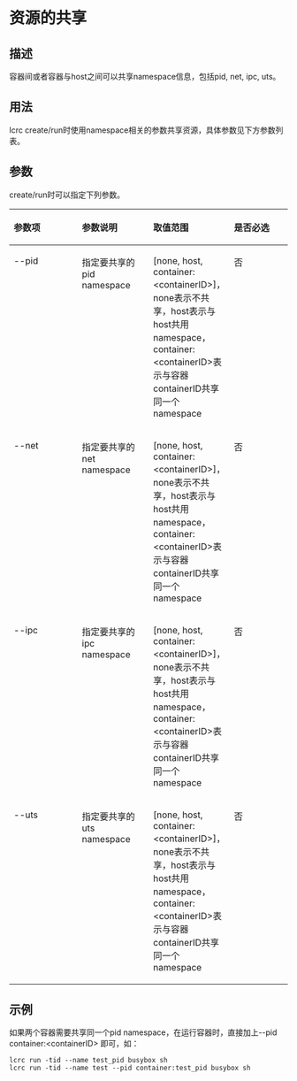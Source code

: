 # 资源的共享<a name="ZH-CN_TOPIC_0184808078"></a>

## 描述<a name="zh-cn_topic_0183293567_section13350115135310"></a>

容器间或者容器与host之间可以共享namespace信息，包括pid, net, ipc, uts。

## 用法<a name="zh-cn_topic_0183293567_section188811239165314"></a>

lcrc create/run时使用namespace相关的参数共享资源，具体参数见下方参数列表。

## 参数<a name="zh-cn_topic_0183293567_section204328722112"></a>

create/run时可以指定下列参数。

<a name="zh-cn_topic_0183293567_teea6792d7cdc4de6bbec22c6d34a8a56"></a>
<table><thead align="left"><tr id="zh-cn_topic_0183293567_r461aacfe00054dd09da79ded3d0d5677"><th class="cellrowborder" valign="top" width="25.000000000000007%" id="mcps1.1.5.1.1"><p id="zh-cn_topic_0183293567_a4713c2757b4742f1bcfc60cf8f92362b"><a name="zh-cn_topic_0183293567_a4713c2757b4742f1bcfc60cf8f92362b"></a><a name="zh-cn_topic_0183293567_a4713c2757b4742f1bcfc60cf8f92362b"></a><strong id="zh-cn_topic_0183293567_zh-cn_topic_0075721648_b576494217460"><a name="zh-cn_topic_0183293567_zh-cn_topic_0075721648_b576494217460"></a><a name="zh-cn_topic_0183293567_zh-cn_topic_0075721648_b576494217460"></a>参数项</strong></p>
</th>
<th class="cellrowborder" valign="top" width="25.720000000000002%" id="mcps1.1.5.1.2"><p id="zh-cn_topic_0183293567_zh-cn_topic_0075721648_p349275174212"><a name="zh-cn_topic_0183293567_zh-cn_topic_0075721648_p349275174212"></a><a name="zh-cn_topic_0183293567_zh-cn_topic_0075721648_p349275174212"></a><strong id="zh-cn_topic_0183293567_ac040c826773e4b99805cc38e76ea34ab"><a name="zh-cn_topic_0183293567_ac040c826773e4b99805cc38e76ea34ab"></a><a name="zh-cn_topic_0183293567_ac040c826773e4b99805cc38e76ea34ab"></a>参数说明</strong></p>
</th>
<th class="cellrowborder" valign="top" width="27.990000000000002%" id="mcps1.1.5.1.3"><p id="zh-cn_topic_0183293567_a4d0aaa96c3b242aca9d2c22e494195f2"><a name="zh-cn_topic_0183293567_a4d0aaa96c3b242aca9d2c22e494195f2"></a><a name="zh-cn_topic_0183293567_a4d0aaa96c3b242aca9d2c22e494195f2"></a><strong id="zh-cn_topic_0183293567_a6ca93c7f0c2c44ada8766aa5e9591252"><a name="zh-cn_topic_0183293567_a6ca93c7f0c2c44ada8766aa5e9591252"></a><a name="zh-cn_topic_0183293567_a6ca93c7f0c2c44ada8766aa5e9591252"></a>取值范围</strong></p>
</th>
<th class="cellrowborder" valign="top" width="21.290000000000003%" id="mcps1.1.5.1.4"><p id="zh-cn_topic_0183293567_a4cfdf0a8726d4fd08a52bb078988fc90"><a name="zh-cn_topic_0183293567_a4cfdf0a8726d4fd08a52bb078988fc90"></a><a name="zh-cn_topic_0183293567_a4cfdf0a8726d4fd08a52bb078988fc90"></a><strong id="zh-cn_topic_0183293567_zh-cn_topic_0075721648_b560748317460"><a name="zh-cn_topic_0183293567_zh-cn_topic_0075721648_b560748317460"></a><a name="zh-cn_topic_0183293567_zh-cn_topic_0075721648_b560748317460"></a>是否必选</strong></p>
</th>
</tr>
</thead>
<tbody><tr id="zh-cn_topic_0183293567_r771d05a684c4482b930111a484d0e970"><td class="cellrowborder" valign="top" width="25.000000000000007%" headers="mcps1.1.5.1.1 "><p id="zh-cn_topic_0183293567_p15638101313244"><a name="zh-cn_topic_0183293567_p15638101313244"></a><a name="zh-cn_topic_0183293567_p15638101313244"></a>--pid</p>
</td>
<td class="cellrowborder" valign="top" width="25.720000000000002%" headers="mcps1.1.5.1.2 "><p id="zh-cn_topic_0183293567_p121511444243"><a name="zh-cn_topic_0183293567_p121511444243"></a><a name="zh-cn_topic_0183293567_p121511444243"></a>指定要共享的pid namespace</p>
</td>
<td class="cellrowborder" valign="top" width="27.990000000000002%" headers="mcps1.1.5.1.3 "><p id="zh-cn_topic_0183293567_p1363841312411"><a name="zh-cn_topic_0183293567_p1363841312411"></a><a name="zh-cn_topic_0183293567_p1363841312411"></a>[none, host, container:&lt;containerID&gt;]，none表示不共享，host表示与host共用namespace，container:&lt;containerID&gt;表示与容器containerID共享同一个namespace</p>
</td>
<td class="cellrowborder" valign="top" width="21.290000000000003%" headers="mcps1.1.5.1.4 "><p id="zh-cn_topic_0183293567_p11638413142415"><a name="zh-cn_topic_0183293567_p11638413142415"></a><a name="zh-cn_topic_0183293567_p11638413142415"></a>否</p>
</td>
</tr>
<tr id="zh-cn_topic_0183293567_row477318296916"><td class="cellrowborder" valign="top" width="25.000000000000007%" headers="mcps1.1.5.1.1 "><p id="zh-cn_topic_0183293567_p197743291392"><a name="zh-cn_topic_0183293567_p197743291392"></a><a name="zh-cn_topic_0183293567_p197743291392"></a>--net</p>
</td>
<td class="cellrowborder" valign="top" width="25.720000000000002%" headers="mcps1.1.5.1.2 "><p id="zh-cn_topic_0183293567_p277462913917"><a name="zh-cn_topic_0183293567_p277462913917"></a><a name="zh-cn_topic_0183293567_p277462913917"></a>指定要共享的net namespace</p>
</td>
<td class="cellrowborder" valign="top" width="27.990000000000002%" headers="mcps1.1.5.1.3 "><p id="zh-cn_topic_0183293567_p25177292378"><a name="zh-cn_topic_0183293567_p25177292378"></a><a name="zh-cn_topic_0183293567_p25177292378"></a>[none, host, container:&lt;containerID&gt;]，none表示不共享，host表示与host共用namespace，container:&lt;containerID&gt;表示与容器containerID共享同一个namespace</p>
</td>
<td class="cellrowborder" valign="top" width="21.290000000000003%" headers="mcps1.1.5.1.4 "><p id="zh-cn_topic_0183293567_p6676175511118"><a name="zh-cn_topic_0183293567_p6676175511118"></a><a name="zh-cn_topic_0183293567_p6676175511118"></a>否</p>
</td>
</tr>
<tr id="zh-cn_topic_0183293567_row94589881017"><td class="cellrowborder" valign="top" width="25.000000000000007%" headers="mcps1.1.5.1.1 "><p id="zh-cn_topic_0183293567_p1745812831010"><a name="zh-cn_topic_0183293567_p1745812831010"></a><a name="zh-cn_topic_0183293567_p1745812831010"></a>--ipc</p>
</td>
<td class="cellrowborder" valign="top" width="25.720000000000002%" headers="mcps1.1.5.1.2 "><p id="zh-cn_topic_0183293567_p845814811108"><a name="zh-cn_topic_0183293567_p845814811108"></a><a name="zh-cn_topic_0183293567_p845814811108"></a>指定要共享的ipc namespace</p>
</td>
<td class="cellrowborder" valign="top" width="27.990000000000002%" headers="mcps1.1.5.1.3 "><p id="zh-cn_topic_0183293567_p0403320379"><a name="zh-cn_topic_0183293567_p0403320379"></a><a name="zh-cn_topic_0183293567_p0403320379"></a>[none, host, container:&lt;containerID&gt;]，none表示不共享，host表示与host共用namespace，container:&lt;containerID&gt;表示与容器containerID共享同一个namespace</p>
</td>
<td class="cellrowborder" valign="top" width="21.290000000000003%" headers="mcps1.1.5.1.4 "><p id="zh-cn_topic_0183293567_p752965651119"><a name="zh-cn_topic_0183293567_p752965651119"></a><a name="zh-cn_topic_0183293567_p752965651119"></a>否</p>
</td>
</tr>
<tr id="zh-cn_topic_0183293567_row88951155119"><td class="cellrowborder" valign="top" width="25.000000000000007%" headers="mcps1.1.5.1.1 "><p id="zh-cn_topic_0183293567_p14896165515112"><a name="zh-cn_topic_0183293567_p14896165515112"></a><a name="zh-cn_topic_0183293567_p14896165515112"></a>--uts</p>
</td>
<td class="cellrowborder" valign="top" width="25.720000000000002%" headers="mcps1.1.5.1.2 "><p id="zh-cn_topic_0183293567_p989618552018"><a name="zh-cn_topic_0183293567_p989618552018"></a><a name="zh-cn_topic_0183293567_p989618552018"></a>指定要共享的uts namespace</p>
</td>
<td class="cellrowborder" valign="top" width="27.990000000000002%" headers="mcps1.1.5.1.3 "><p id="zh-cn_topic_0183293567_p15643153493716"><a name="zh-cn_topic_0183293567_p15643153493716"></a><a name="zh-cn_topic_0183293567_p15643153493716"></a>[none, host, container:&lt;containerID&gt;]，none表示不共享，host表示与host共用namespace，container:&lt;containerID&gt;表示与容器containerID共享同一个namespace</p>
</td>
<td class="cellrowborder" valign="top" width="21.290000000000003%" headers="mcps1.1.5.1.4 "><p id="zh-cn_topic_0183293567_p108966555117"><a name="zh-cn_topic_0183293567_p108966555117"></a><a name="zh-cn_topic_0183293567_p108966555117"></a>否</p>
</td>
</tr>
</tbody>
</table>

## 示例<a name="zh-cn_topic_0183293567_section1734193235916"></a>

如果两个容器需要共享同一个pid namespace，在运行容器时，直接加上--pid container:<containerID\> 即可，如：

```
lcrc run -tid --name test_pid busybox sh
lcrc run -tid --name test --pid container:test_pid busybox sh
```

